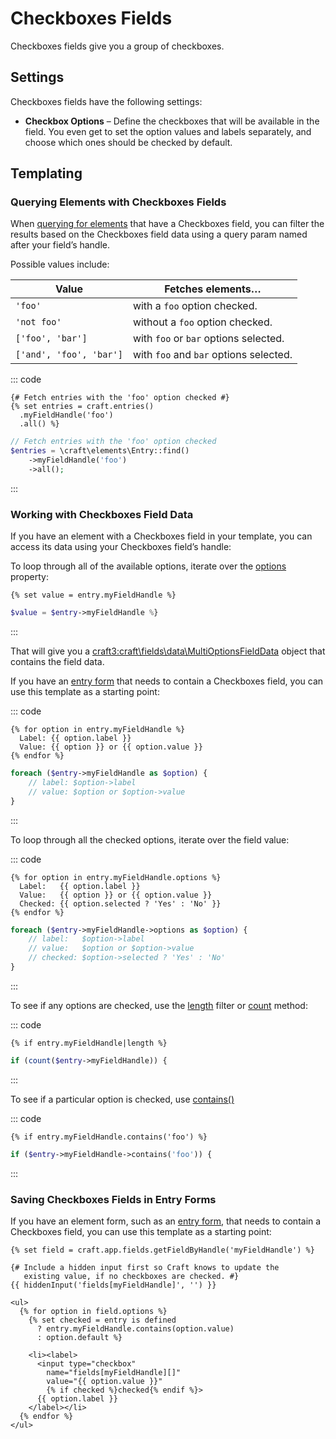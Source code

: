 # Checkboxes Fields

Checkboxes fields give you a group of checkboxes.

## Settings

Checkboxes fields have the following settings:

- **Checkbox Options** – Define the checkboxes that will be available in the field. You even get to set the option values and labels separately, and choose which ones should be checked by default.

## Templating

### Querying Elements with Checkboxes Fields

When [querying for elements](element-queries.md) that have a Checkboxes field, you can filter the results based on the Checkboxes field data using a query param named after your field’s handle.

Possible values include:

| Value                   | Fetches elements…                      |
| ----------------------- | -------------------------------------- |
| `'foo'`                 | with a `foo` option checked.           |
| `'not foo'`             | without a `foo` option checked.        |
| `['foo', 'bar']`        | with `foo` or `bar` options selected.  |
| `['and', 'foo', 'bar']` | with `foo` and `bar` options selected. |

::: code
```twig
{# Fetch entries with the 'foo' option checked #}
{% set entries = craft.entries()
  .myFieldHandle('foo')
  .all() %}
```
```php
// Fetch entries with the 'foo' option checked
$entries = \craft\elements\Entry::find()
    ->myFieldHandle('foo')
    ->all();
```
:::

### Working with Checkboxes Field Data

If you have an element with a Checkboxes field in your template, you can access its data using your Checkboxes field’s handle:

To loop through all of the available options, iterate over the [options](craft3:craft\fields\data\MultiOptionsFieldData::getOptions()) property:
```twig
{% set value = entry.myFieldHandle %}
```
```php
$value = $entry->myFieldHandle %}
```
:::

That will give you a <craft3:craft\fields\data\MultiOptionsFieldData> object that contains the field data.

If you have an [entry form](dev/examples/entry-form.md) that needs to contain a Checkboxes field, you can use this template as a starting point:

::: code
```twig
{% for option in entry.myFieldHandle %}
  Label: {{ option.label }}
  Value: {{ option }} or {{ option.value }}
{% endfor %}
```
```php
foreach ($entry->myFieldHandle as $option) {
    // label: $option->label
    // value: $option or $option->value
}
```
:::

To loop through all the checked options, iterate over the field value:

::: code
```twig
{% for option in entry.myFieldHandle.options %}
  Label:   {{ option.label }}
  Value:   {{ option }} or {{ option.value }}
  Checked: {{ option.selected ? 'Yes' : 'No' }}
{% endfor %}
```
```php
foreach ($entry->myFieldHandle->options as $option) {
    // label:   $option->label
    // value:   $option or $option->value
    // checked: $option->selected ? 'Yes' : 'No'
}
```
:::

To see if any options are checked, use the [length](https://twig.symfony.com/doc/2.x/filters/length.html) filter or [count](https://www.php.net/manual/en/function.count.php) method:

::: code
```twig
{% if entry.myFieldHandle|length %}
```
```php
if (count($entry->myFieldHandle)) {
```
:::

To see if a particular option is checked, use [contains()](craft3:craft\fields\data\MultiOptionsFieldData::contains())

::: code
```twig
{% if entry.myFieldHandle.contains('foo') %}
```
```php
if ($entry->myFieldHandle->contains('foo')) {
```
:::

### Saving Checkboxes Fields in Entry Forms

If you have an element form, such as an [entry form](https://craftcms.com/knowledge-base/entry-form), that needs to contain a Checkboxes field, you can use this template as a starting point:

```twig
{% set field = craft.app.fields.getFieldByHandle('myFieldHandle') %}

{# Include a hidden input first so Craft knows to update the
   existing value, if no checkboxes are checked. #}
{{ hiddenInput('fields[myFieldHandle]', '') }}

<ul>
  {% for option in field.options %}
    {% set checked = entry is defined
      ? entry.myFieldHandle.contains(option.value)
      : option.default %}

    <li><label>
      <input type="checkbox"
        name="fields[myFieldHandle][]"
        value="{{ option.value }}"
        {% if checked %}checked{% endif %}>
      {{ option.label }}
    </label></li>
  {% endfor %}
</ul>
```
